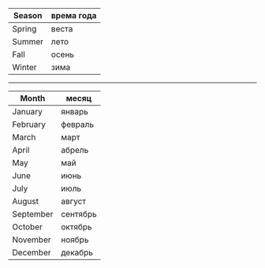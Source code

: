 

| Season | врема года |
|-|-|
| Spring | веста |
| Summer | лето |
| Fall | осень |
| Winter | зима |

---

| Month | месяц |
|-|-|
| January | январь |
| February | февраль |
| March | март |
| April | абрель |
| May | май |
| June | июнь |
| July | июль |
| August | август |
| September | сентябрь |
| October | октябрь |
| November | ноябрь |
| December | декабрь |
